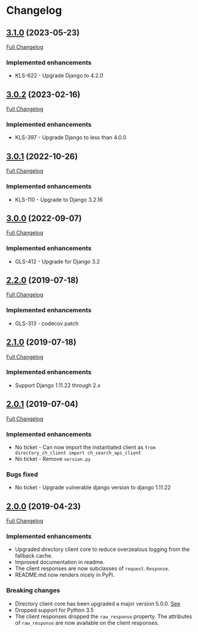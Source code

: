 
# Changelog

## [3.1.0](https://pypi.org/project/directory_ch_client/3.1.0/) (2023-05-23)
[Full Changelog]()
### Implemented enhancements
- KLS-622 - Upgrade Django to 4.2.0

## [3.0.2](https://pypi.org/project/directory_ch_client/3.0.2/) (2023-02-16)
[Full Changelog](https://github.com/uktrade/directory-companies-house-search-client/pull/14/files)
### Implemented enhancements
- KLS-397 - Upgrade Django to less than 4.0.0

## [3.0.1](https://pypi.org/project/directory_ch_client/3.0.1/) (2022-10-26)
[Full Changelog](https://github.com/uktrade/directory-companies-house-search-client/pull/13/files)

### Implemented enhancements
- KLS-110 - Upgrade to Django 3.2.16

## [3.0.0](https://pypi.org/project/directory_ch_client/3.0.0/) (2022-09-07)
[Full Changelog](https://github.com/uktrade/directory-companies-house-search-client/pull/12/files)

### Implemented enhancements
- GLS-412 - Upgrade for Django 3.2

## [2.2.0](https://pypi.org/project/directory_ch_client/2.2.0/) (2019-07-18)
[Full Changelog](https://github.com/uktrade/directory-companies-house-search-client/pull/11/files)

### Implemented enhancements
- GLS-313 - codecov patch

## [2.1.0](https://pypi.org/project/directory_ch_client/2.1.0/) (2019-07-18)
[Full Changelog](https://github.com/uktrade/directory-companies-house-search-client/pull/10/files)

### Implemented enhancements
- Support Django 1.11.22 through 2.x

## [2.0.1](https://pypi.org/project/directory_ch_client/2.0.1/) (2019-07-04)
[Full Changelog](https://github.com/uktrade/directory-companies-house-search-client/pull/9/files)

### Implemented enhancements
- No ticket - Can now import the instantiated client as `from directory_ch_client import ch_search_api_client`
- No ticket - Remove `version.py`

### Bugs fixed
- No ticket - Upgrade vulnerable django version to django 1.11.22

## [2.0.0](https://pypi.org/project/directory_ch_client/2.0.0/) (2019-04-23)
[Full Changelog](https://github.com/uktrade/directory-companies-house-search-client/pull/8/files)

### Implemented enhancements

- Upgraded directory client core to reduce overzealous logging from the fallback cache.
- Improved documentation in readme.
- The client responses are now subclasses of `request.Response`.
- README.md now renders nicely in PyPi.

### Breaking changes

- Directory client core has been upgraded a major version 5.0.0. [See](https://github.com/uktrade/directory-client-core/pull/16)
- Dropped support for Python 3.5
- The client responses dropped the `raw_response` property. The attributes of `raw_response` are now available on the client responses.

